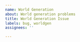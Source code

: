 ```yaml
---
name: World Generation
about: World generation problems
title: World Generation Issue
labels: bug, worldgen
assignees: ''

---
```



